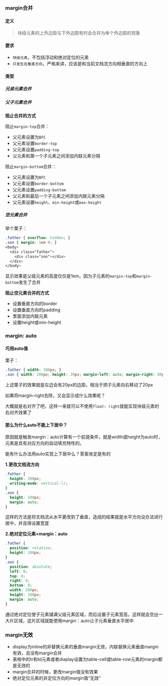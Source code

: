 ### margin合并

#### 定义

> 块级元素的上外边距与下外边距有时会合并为单个外边距的现象

#### 要求

- `块级元素`，不包括浮动和绝对定位的元素
- `只发生在垂直方向`，严格来讲，应该是和当前文档流方向相垂直的方向上

#### 类型

##### 兄弟元素合并

##### 父子元素合并

**阻止合并的方式**

阻止`margin-top`合并：

- 父元素设置为`BFC`
- 父元素设置`border-top`
- 父元素设置`padding-top`
- 父元素和第一个子元素之间添加内联元素分隔

阻止`margin-bottom`合并：

- 父元素设置为`BFC`
- 父元素设置`border-bottom`
- 父元素设置`padding-bottom`
- 父元素和最后一个子元素之间添加内联元素分隔
- 父元素设置`height`、`min-height`或`max-height`

##### 空元素合并

举个栗子：

```css
.father { overflow: hidden; }
.son { margin: 1em 0; }
<body>
  <div class="father">
    <div class="son"></div>
  </div>
</body>
```

显示效果是父级元素的高度仅仅是1em，因为子元素的`margin-top`和`margin-bottom`发生了合并

**阻止空元素合并的方式**

- 设置垂直方向的border
- 设置垂直方向的padding
- 里面添加内联元素
- 设置height或min-height

### margin: auto

#### 巧用auto值

栗子：

```css
.father { width: 300px; }
.son { width: 200px; height: 30px; margin-left: auto; margin-right: 80px; }
```

上述栗子的效果就是左边会有20px的边距，相当于把子元素向右移动了20px

如果将margin-right去除，又会显示成什么效果呢？

大概就是右对齐了吧，这样一来就可以不使用`float: right`就能实现块级元素的右对齐效果了

#### 那么为什么auto不能上下居中？

原因就是触发margin：auto计算有一个前提条件，就是width或height为auto时，元素是具有对应方向的自动填充特性的。

能有什么办法用auto实现上下居中么？答案肯定是有的

**1.更改文档流方向**

```css
.father {
  height: 200px;
  writing-mode: vertical-lr;
}
.son {
  height: 100px;
  margin: auto;
}
```

这样的方法是将文档流从水平更改到了垂直，造成的结果就是水平方向没办法进行居中，并且得设置宽度

**2.绝对定位元素+margin：auto**

```css
.father {
  position: relative;
  height: 200px;
}
.son {
  position: absolute;
  left: 0;
  top: 0;
  right: 0;
  bottom: 0;
  width: 200px;
  height: 100px;
  margin: auto;
}
```

通过绝对定位使子元素铺满父级元素区域，而后设置子元素宽高，这样就会空出一大片区域，这片区域就能使用margin：auto让子元素垂直水平居中

### margin无效

- display为inline的非替换元素的垂直margin无效，内联替换元素垂直margin有效，且没有margin合并
- 表格中的tr和td元素或者diaplay设置为table-cell或table-row元素的margin都是无效的
- margin合并的时候，更改margin值没有效果
- 绝对定位元素的非定位方向的margin值“无效”

